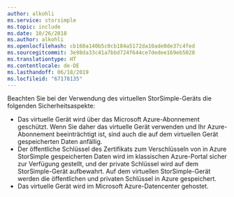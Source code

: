 ```yaml
---
author: alkohli
ms.service: storsimple
ms.topic: include
ms.date: 10/26/2018
ms.author: alkohli
ms.openlocfilehash: cb160a140b5c0cb184a5172da10ade0de37c4fed
ms.sourcegitcommit: 3e98da33c41a7bbd724f644ce7dedee169eb5028
ms.translationtype: HT
ms.contentlocale: de-DE
ms.lasthandoff: 06/18/2019
ms.locfileid: "67178135"
---
```

<!--v-sharos 10/13/2105 virtual device security-->

Beachten Sie bei der Verwendung des virtuellen StorSimple-Geräts die folgenden Sicherheitsaspekte:

* Das virtuelle Gerät wird über das Microsoft Azure-Abonnement geschützt. Wenn Sie daher das virtuelle Gerät verwenden und Ihr Azure-Abonnement beeinträchtigt ist, sind auch die auf dem virtuellen Gerät gespeicherten Daten anfällig.
* Der öffentliche Schlüssel des Zertifikats zum Verschlüsseln von in Azure StorSimple gespeicherten Daten wird im klassischen Azure-Portal sicher zur Verfügung gestellt, und der private Schlüssel wird auf dem StorSimple-Gerät aufbewahrt. Auf dem virtuellen StorSimple-Gerät werden die öffentlichen und privaten Schlüssel in Azure gespeichert.
* Das virtuelle Gerät wird im Microsoft Azure-Datencenter gehostet.

